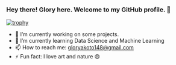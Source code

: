 ### Hey there! Glory here. Welcome to my GitHub profile. 👋

[![trophy](https://github-profile-trophy.vercel.app/?username=ryo-ma&theme=onedark)](https://github.com/ryo-ma/github-profile-trophy)
<!--
**Gliz23/Gliz23** is a ✨ _special_ ✨ repository because its `README.md` (this file) appears on your GitHub profile.
-->

- 🔭 I’m currently working on some projects.
- 🌱 I’m currently learning Data Science and Machine Learning
- 📫 How to reach me: gloryakoto148@gmail.com
- ⚡ Fun fact: I love art and nature 😄

